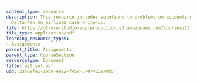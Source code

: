 ```yaml
---
content_type: resource
description: This resource includes solutions to problems on accounting for depreciation,
  Delta-Pan Am airlines case write-up.
file: https://ol-ocw-studio-app-production.s3.amazonaws.com/courses/15-501-introduction-to-financial-and-managerial-accounting-spring-2004/23509fe119b9ee12f45c570742397db5_ps5_sol.pdf
file_type: application/pdf
learning_resource_types:
- Assignments
parent_title: Assignments
parent_type: CourseSection
resourcetype: Document
title: ps5_sol.pdf
uid: 23509fe1-19b9-ee12-f45c-570742397db5
---
```

